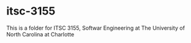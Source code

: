 # itsc-3155
This is a folder for ITSC 3155, Softwar Engineering at The University of North Carolina at Charlotte
